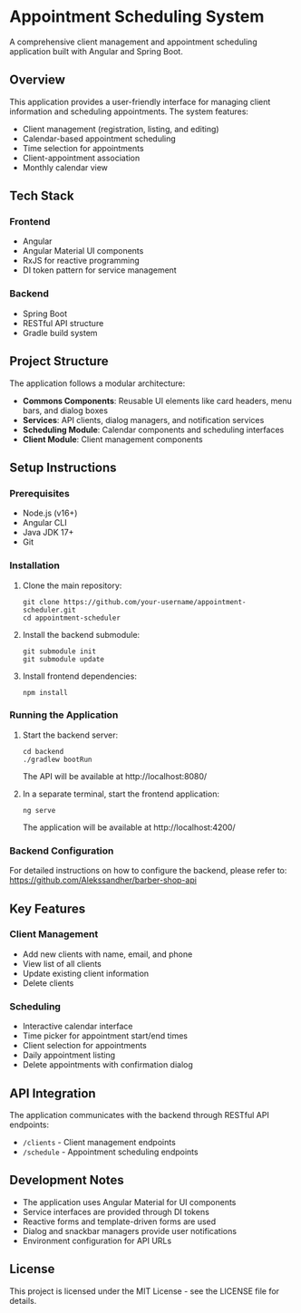 # Appointment Scheduling System

A comprehensive client management and appointment scheduling application built with Angular and Spring Boot.

## Overview

This application provides a user-friendly interface for managing client information and scheduling appointments. The system features:

- Client management (registration, listing, and editing)
- Calendar-based appointment scheduling
- Time selection for appointments
- Client-appointment association
- Monthly calendar view

## Tech Stack

### Frontend
- Angular
- Angular Material UI components
- RxJS for reactive programming
- DI token pattern for service management

### Backend
- Spring Boot
- RESTful API structure
- Gradle build system

## Project Structure

The application follows a modular architecture:

- **Commons Components**: Reusable UI elements like card headers, menu bars, and dialog boxes
- **Services**: API clients, dialog managers, and notification services
- **Scheduling Module**: Calendar components and scheduling interfaces
- **Client Module**: Client management components

## Setup Instructions

### Prerequisites
- Node.js (v16+)
- Angular CLI
- Java JDK 17+
- Git

### Installation

1. Clone the main repository:
   ```
   git clone https://github.com/your-username/appointment-scheduler.git
   cd appointment-scheduler
   ```

2. Install the backend submodule:
   ```
   git submodule init
   git submodule update
   ```

3. Install frontend dependencies:
   ```
   npm install
   ```

### Running the Application

1. Start the backend server:
   ```
   cd backend
   ./gradlew bootRun
   ```
   The API will be available at http://localhost:8080/

2. In a separate terminal, start the frontend application:
   ```
   ng serve
   ```
   The application will be available at http://localhost:4200/

### Backend Configuration

For detailed instructions on how to configure the backend, please refer to:
https://github.com/Alekssandher/barber-shop-api

## Key Features

### Client Management
- Add new clients with name, email, and phone
- View list of all clients
- Update existing client information
- Delete clients

### Scheduling
- Interactive calendar interface
- Time picker for appointment start/end times
- Client selection for appointments
- Daily appointment listing
- Delete appointments with confirmation dialog

## API Integration

The application communicates with the backend through RESTful API endpoints:

- `/clients` - Client management endpoints
- `/schedule` - Appointment scheduling endpoints

## Development Notes

- The application uses Angular Material for UI components
- Service interfaces are provided through DI tokens
- Reactive forms and template-driven forms are used
- Dialog and snackbar managers provide user notifications
- Environment configuration for API URLs

## License
This project is licensed under the MIT License - see the LICENSE file for details.
